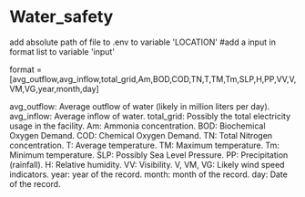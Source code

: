 # Water_safety
add absolute path of file to .env to variable 'LOCATION'
#add a input in format list to variable 'input' 

format = [avg_outflow,avg_inflow,total_grid,Am,BOD,COD,TN,T,TM,Tm,SLP,H,PP,VV,V,VM,VG,year,month,day]

avg_outflow: Average outflow of water (likely in million liters per day).<br>
avg_inflow:  Average inflow of water.
total_grid:  Possibly the total electricity usage in the facility.
Am:          Ammonia concentration.
BOD:         Biochemical Oxygen Demand.
COD:         Chemical Oxygen Demand.
TN:          Total Nitrogen concentration.
T:           Average temperature.
TM:          Maximum temperature.
Tm:          Minimum temperature.
SLP:         Possibly Sea Level Pressure.
PP:          Precipitation (rainfall).
H:           Relative humidity.
VV:          Visibility.
V, VM, VG:   Likely wind speed indicators.
year:        year of the record.
month:       month of the record.
day:         Date of the record.
